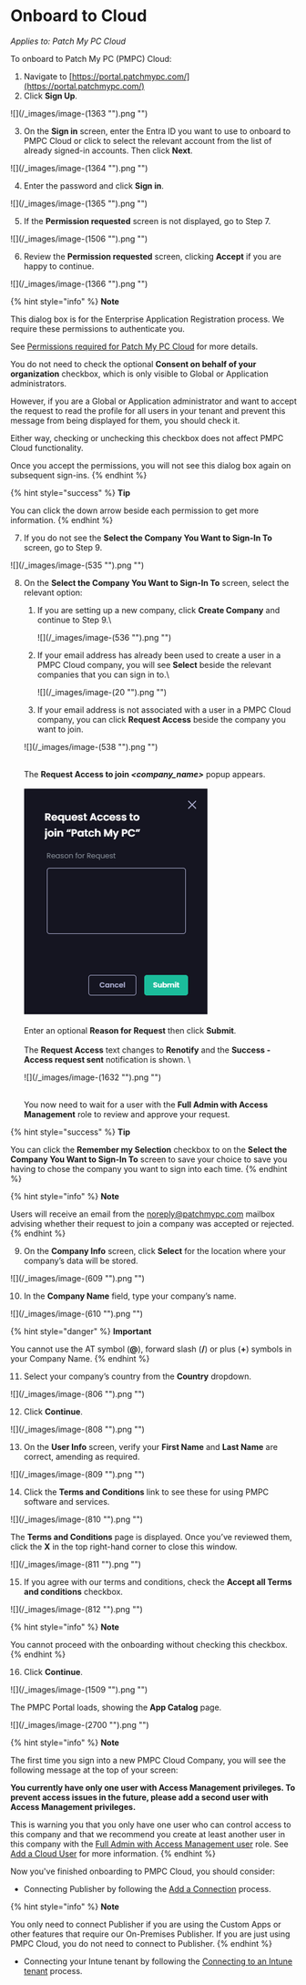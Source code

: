 # Onboard to Cloud

_Applies to: Patch My PC Cloud_

To onboard to Patch My PC (PMPC) Cloud:

1. Navigate to [https://portal.patchmypc.com/](https://portal.patchmypc.com/)
2. Click **Sign Up**.

![](/_images/image-(1363 "").png "")

3. On the **Sign in** screen, enter the Entra ID you want to use to onboard to PMPC Cloud or click to select the relevant account from the list of already signed-in accounts. Then click **Next**.

![](/_images/image-(1364 "").png "")

4. Enter the password and click **Sign in**.

![](/_images/image-(1365 "").png "")

5. If the **Permission requested** screen is not displayed, go to Step 7.

![](/_images/image-(1506 "").png "")

6. Review the **Permission requested** screen, clicking **Accept** if you are happy to continue.

![](/_images/image-(1366 "").png "")

{% hint style="info" %}
**Note**

This dialog box is for the Enterprise Application Registration process. We require these permissions to authenticate you.

See [Permissions required for Patch My PC Cloud](cloud-reference/cloud-permissions-reference/permissions-required-for-patch-my-pc-cloud.md) for more details.

You do not need to check the optional **Consent on behalf of your organization** checkbox, which is only visible to Global or Application administrators.

However, if you are a Global or Application administrator and want to accept the request to read the profile for all users in your tenant and prevent this message from being displayed for them, you should check it.

Either way, checking or unchecking this checkbox does not affect PMPC Cloud functionality.

Once you accept the permissions, you will not see this dialog box again on subsequent sign-ins.
{% endhint %}

{% hint style="success" %}
**Tip**

You can click the down arrow beside each permission to get more information.
{% endhint %}

7. If you do not see the **Select the Company You Want to Sign-In To** screen, go to Step 9.

![](/_images/image-(535 "").png "")

8.  On the **Select the Company You Want to Sign-In To** screen, select the relevant option:

    1.  If you are setting up a new company, click **Create Company** and continue to Step 9.\


        ![](/_images/image-(536 "").png "")


    2.  If your email address has already been used to create a user in a PMPC Cloud company, you will see **Select** beside the relevant companies that you can sign in to.\


        ![](/_images/image-(20 "").png "")


    3. If your email address is not associated with a user in a PMPC Cloud company, you can click **Request Access** beside the company you want to join.

    ![](/_images/image-(538 "").png "")

    \
    The **Request Access to join&#x20;**_**\<company\_name>**_ popup appears.\
    \
    !["Request Access to join \<company\_name>" popup](<../.gitbook/assets/image (626).png>)\
    \
    Enter an optional **Reason for Request** then click **Submit**.\
    \
    The **Request Access** text changes to **Renotify** and the **Success - Access request sent** notification is shown. \


    ![](/_images/image-(1632 "").png "")

    \
    You now need to wait for a user with the **Full Admin with Access Management** role to review and approve your request.

{% hint style="success" %}
**Tip**

You can click the **Remember my Selection** checkbox to on the **Select the Company You Want to Sign-In To** screen to save your choice to save you having to chose the company you want to sign into each time.
{% endhint %}

{% hint style="info" %}
**Note**

Users will receive an email from the [noreply@patchmypc.com](mailto:noreply@patchmypc.com) mailbox advising whether their request to join a company was accepted or rejected.
{% endhint %}

9. On the **Company Info** screen, click **Select** for the location where your company’s data will be stored.

![](/_images/image-(609 "").png "")

10. In the **Company Name** field, type your company’s name.

![](/_images/image-(610 "").png "")

{% hint style="danger" %}
**Important**

You cannot use the AT symbol (**@**), forward slash (**/**) or plus (**+**) symbols in your Company Name.
{% endhint %}

11. Select your company’s country from the **Country** dropdown.

![](/_images/image-(806 "").png "")

12. Click **Continue**.

![](/_images/image-(808 "").png "")

13. On the **User Info** screen, verify your **First Name** and **Last Name** are correct, amending as required.

![](/_images/image-(809 "").png "")

14. Click the **Terms and Conditions** link to see these for using PMPC software and services.

![](/_images/image-(810 "").png "")

The **Terms and Conditions** page is displayed. Once you’ve reviewed them, click the **X** in the top right-hand corner to close this window.

![](/_images/image-(811 "").png "")

15. If you agree with our terms and conditions, check the **Accept all Terms and conditions** checkbox.

![](/_images/image-(812 "").png "")

{% hint style="info" %}
**Note**

You cannot proceed with the onboarding without checking this checkbox.
{% endhint %}

16. Click **Continue**.

![](/_images/image-(1509 "").png "")

The PMPC Portal loads, showing the **App Catalog** page.

![](/_images/image-(2700 "").png "")

{% hint style="info" %}
**Note**

The first time you sign into a new PMPC Cloud Company, you will see the following message at the top of your screen:

**You currently have only one user with Access Management privileges. To prevent access issues in the future, please add a second user with Access Management privileges.**

This is warning you that you only have one user who can control access to this company and that we recommend you create at least another user in this company with the [Full Admin with Access Management user](cloud-administration/manage-cloud-users/cloud-user-roles-reference.md) role. See [Add a Cloud User](cloud-administration/manage-cloud-users/add-a-cloud-user.md) for more information.
{% endhint %}

Now you've finished onboarding to PMPC Cloud, you should consider:

* Connecting Publisher by following the [Add a Connection](cloud-administration/manage-cloud-connections/add-a-connection.md) process.

{% hint style="info" %}
**Note**

You only need to connect Publisher if you are using the Custom Apps or other features that require our On-Premises Publisher. If you are just using PMPC Cloud, you do not need to connect to Publisher.
{% endhint %}

* Connecting your Intune tenant by following the [Connecting to an Intune tenant](cloud-administration/manage-your-environments-in-cloud/manage-cloud-intune-tenants.md#connecting-to-an-intune-tenant) process.
